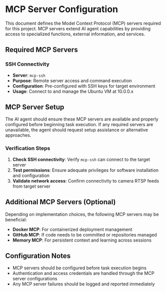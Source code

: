 # MCP Server Configuration

This document defines the Model Context Protocol (MCP) servers required for this project. MCP servers extend AI agent capabilities by providing access to specialized functions, external information, and services.

## Required MCP Servers

### SSH Connectivity
- **Server**: `mcp-ssh`
- **Purpose**: Remote server access and command execution
- **Configuration**: Pre-configured with SSH keys for target environment
- **Usage**: Connect to and manage the Ubuntu VM at 10.0.0.x

## MCP Server Setup

The AI agent should ensure these MCP servers are available and properly configured before beginning task execution. If any required servers are unavailable, the agent should request setup assistance or alternative approaches.

### Verification Steps

1. **Check SSH connectivity**: Verify `mcp-ssh` can connect to the target server
2. **Test permissions**: Ensure adequate privileges for software installation and configuration
3. **Validate network access**: Confirm connectivity to camera RTSP feeds from target server

## Additional MCP Servers (Optional)

Depending on implementation choices, the following MCP servers may be beneficial:

- **Docker MCP**: For containerized deployment management
- **GitHub MCP**: If code needs to be committed or repositories managed
- **Memory MCP**: For persistent context and learning across sessions

## Configuration Notes

- MCP servers should be configured before task execution begins
- Authentication and access credentials are handled through the MCP server configurations
- Any MCP server failures should be logged and reported immediately
